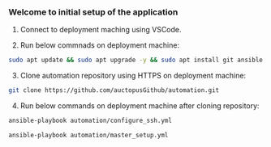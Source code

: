 ### Welcome to initial setup of the application

1. Connect to deployment maching using VSCode.

2. Run below commnads on deployment machine:
```bash
sudo apt update && sudo apt upgrade -y && sudo apt install git ansible -y
```

3. Clone automation repository using HTTPS on deployment machine:
```bash
git clone https://github.com/auctopusGithub/automation.git
```

4. Run below commands on deployment machine after cloning repository:
```bash
ansible-playbook automation/configure_ssh.yml 
```
```bash
ansible-playbook automation/master_setup.yml
```
